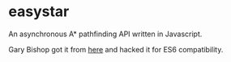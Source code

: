 # easystar

An asynchronous A\* pathfinding API written in Javascript.

Gary Bishop got it from [here](https://github.com/prettymuchbryce/easystarjs)
and hacked it for ES6 compatibility.
